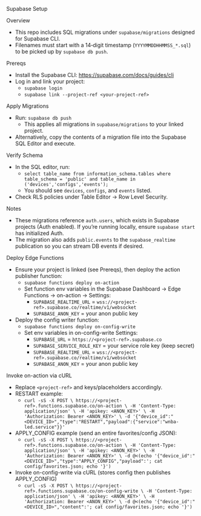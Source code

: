 Supabase Setup

Overview
- This repo includes SQL migrations under `supabase/migrations` designed for Supabase CLI.
- Filenames must start with a 14‑digit timestamp (`YYYYMMDDHHMMSS_*.sql`) to be picked up by `supabase db push`.

Prereqs
- Install the Supabase CLI: https://supabase.com/docs/guides/cli
- Log in and link your project:
  - `supabase login`
  - `supabase link --project-ref <your-project-ref>`

Apply Migrations
- Run: `supabase db push`
  - This applies all migrations in `supabase/migrations` to your linked project.
- Alternatively, copy the contents of a migration file into the Supabase SQL Editor and execute.

Verify Schema
- In the SQL editor, run:
  - `select table_name from information_schema.tables where table_schema = 'public' and table_name in ('devices','configs','events');`
  - You should see `devices`, `configs`, and `events` listed.
- Check RLS policies under Table Editor → Row Level Security.

Notes
- These migrations reference `auth.users`, which exists in Supabase projects (Auth enabled). If you’re running locally, ensure `supabase start` has initialized Auth.
- The migration also adds `public.events` to the `supabase_realtime` publication so you can stream DB events if desired.

Deploy Edge Functions
- Ensure your project is linked (see Prereqs), then deploy the action publisher function:
  - `supabase functions deploy on-action`
  - Set function env variables in the Supabase Dashboard → Edge Functions → on-action → Settings:
    - `SUPABASE_REALTIME_URL` = `wss://<project-ref>.supabase.co/realtime/v1/websocket`
    - `SUPABASE_ANON_KEY` = your anon public key
 - Deploy the config writer function:
   - `supabase functions deploy on-config-write`
   - Set env variables in on-config-write Settings:
     - `SUPABASE_URL` = `https://<project-ref>.supabase.co`
     - `SUPABASE_SERVICE_ROLE_KEY` = your service role key (keep secret)
     - `SUPABASE_REALTIME_URL` = `wss://<project-ref>.supabase.co/realtime/v1/websocket`
     - `SUPABASE_ANON_KEY` = your anon public key

Invoke on-action via cURL
- Replace `<project-ref>` and keys/placeholders accordingly.
- RESTART example:
  - `curl -sS -X POST \
    https://<project-ref>.functions.supabase.co/on-action \
    -H 'Content-Type: application/json' \
    -H 'apikey: <ANON_KEY>' \
    -H 'Authorization: Bearer <ANON_KEY>' \
    -d '{"device_id":"<DEVICE_ID>","type":"RESTART","payload":{"service":"wnba-led.service"}}'`
- APPLY_CONFIG example (send an entire favorites/config JSON):
  - `curl -sS -X POST \
    https://<project-ref>.functions.supabase.co/on-action \
    -H 'Content-Type: application/json' \
    -H 'apikey: <ANON_KEY>' \
    -H 'Authorization: Bearer <ANON_KEY>' \
    -d @<(echo '{"device_id":"<DEVICE_ID>","type":"APPLY_CONFIG","payload":'; cat config/favorites.json; echo '}')`
- Invoke on-config-write via cURL (stores config then publishes APPLY_CONFIG)
  - `curl -sS -X POST \
    https://<project-ref>.functions.supabase.co/on-config-write \
    -H 'Content-Type: application/json' \
    -H 'apikey: <ANON_KEY>' \
    -H 'Authorization: Bearer <ANON_KEY>' \
    -d @<(echo '{"device_id":"<DEVICE_ID>","content":'; cat config/favorites.json; echo '}')`
